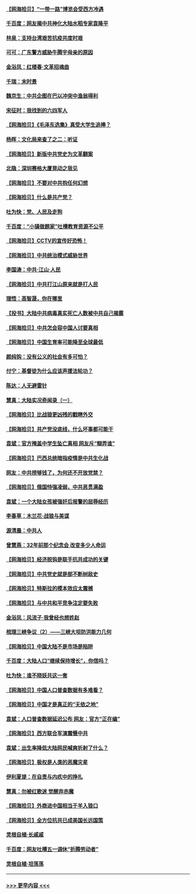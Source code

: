 #### [【网海拾贝】“一带一路”博览会受西方冷遇](../pages/nsc993/n12971787.md?t=05251052) 
#### [千百度：网友揭中共神化大陆水稻专家袁隆平](../pages/nsc993/n12971733.md?t=05251052) 
#### [林泉：支持台湾艰苦抗疫共度时艰](../pages/nsc993/n12971350.md?t=05251052) 
#### [可可：广东警方威胁牛腾宇母亲的原因](../pages/nsc993/n12971100.md?t=05251052) 
#### [金浴凤：红楼春·文革招魂曲](../pages/nsc993/n12970354.md?t=05251052) 
#### [千瑞：末时景](../pages/nsc993/n12970337.md?t=05251052) 
#### [魏京生：中共企图在巴以冲突中渔翁得利](../pages/nsc993/n12970286.md?t=05251052) 
#### [宋征时：我找到的六四军人](../pages/nsc993/n12970213.md?t=05251052) 
#### [【网海拾贝】《毛泽东选集》真受大学生追捧？](../pages/nsc993/n12968779.md?t=05251052) 
#### [杨晖：文化局来查了之二：听证](../pages/nsc993/n12966528.md?t=05251052) 
#### [【网海拾贝】新版中共党史为文革翻案](../pages/nsc993/n12967526.md?t=05251052) 
#### [北隐：深圳赛格大厦晃动之我见](../pages/nsc993/n12967393.md?t=05251052) 
#### [【网海拾贝】不要对中共抱任何幻想](../pages/nsc993/n12965222.md?t=05251052) 
#### [【网海拾贝】什么是共产党？](../pages/nsc993/n12962781.md?t=05251052) 
#### [吐为快：党、人民及走狗](../pages/nsc993/n12962747.md?t=05251052) 
#### [千百度：“小镇做题家”吐槽教育资源不公平](../pages/nsc993/n12962705.md?t=05251052) 
#### [【网海拾贝】CCTV的宣传好恐怖！](../pages/nsc993/n12959984.md?t=05251052) 
#### [【网海拾贝】中共统治模式威胁世界](../pages/nsc993/n12957622.md?t=05251052) 
#### [李国涛：中共‧江山‧人民](../pages/nsc993/n12957502.md?t=05251052) 
#### [【网海拾贝】中共打江山原来就是打人民](../pages/nsc993/n12954345.md?t=05251052) 
#### [理悟：高智晟，你在哪里](../pages/nsc993/n12953115.md?t=05251052) 
#### [【投书】大陆中共病毒真实死亡人数被中共自己揭露](../pages/nsc993/n12953050.md?t=05251052) 
#### [【网海拾贝】中共怎会容中国人讨要真相](../pages/nsc993/n12952161.md?t=05251052) 
#### [【网海拾贝】中国生育率可能降至全球最低](../pages/nsc993/n12948793.md?t=05251052) 
#### [颜纯钩：没有公义的社会有多可怕？](../pages/nsc993/n12947626.md?t=05251052) 
#### [付宁：基督徒为什么应该声援法轮功？](../pages/nsc993/n12947233.md?t=05251052) 
#### [陈达：人无避雷针](../pages/nsc993/n12947098.md?t=05251052) 
#### [慧真：大陆实况奇闻录（一）](../pages/nsc993/n12945811.md?t=05251052) 
#### [【网海拾贝】比战狼更凶残的戳瞎外交](../pages/nsc993/n12945717.md?t=05251052) 
#### [【网海拾贝】共产党没底线，什么坏事都可能干](../pages/nsc993/n12942090.md?t=05251052) 
#### [袁斌：官方掩盖中学生坠亡真相 网友斥“糊弄谁”](../pages/nsc993/n12942029.md?t=05251052) 
#### [【网海拾贝】巴西总统暗指疫情是中共生化战](../pages/nsc993/n12938999.md?t=05251052) 
#### [网友：中共捞够钱了，为何还不开放党禁？](../pages/nsc993/n12938952.md?t=05251052) 
#### [【网海拾贝】俄国恃强凌弱，中共恶贯满盈](../pages/nsc993/n12936626.md?t=05251052) 
#### [袁斌：一个大陆女孩被强奸后报警的屈辱经历](../pages/nsc993/n12936547.md?t=05251052) 
#### [李春草：木兰花·战狼与美谍](../pages/nsc993/n12935995.md?t=05251052) 
#### [源清晨：中共人](../pages/nsc993/n12935589.md?t=05251052) 
#### [曾慧燕：32年前那个纪念会 改变多少人命运](../pages/nsc993/n12934233.md?t=05251052) 
#### [【网海拾贝】经济脱钩是联手抗共成功的关键](../pages/nsc993/n12934176.md?t=05251052) 
#### [【网海拾贝】中共党史就是部不断树敌史](../pages/nsc993/n12932844.md?t=05251052) 
#### [【网海拾贝】特斯拉的模本效应太震撼](../pages/nsc993/n12925626.md?t=05251052) 
#### [【网海拾贝】与中共和平竞争注定要失败](../pages/nsc993/n12923326.md?t=05251052) 
#### [金浴凤：风流子‧我曾经也想姓赵](../pages/nsc993/n12920911.md?t=05251052) 
#### [梳理三峡争议（2）——三峡大坝防洪能力几何](../pages/nsc993/n12920173.md?t=05251052) 
#### [【网海拾贝】中国大陆不是市场是陷阱](../pages/nsc993/n12920143.md?t=05251052) 
#### [千百度：大陆人口“继续保持增长”，你信吗？](../pages/nsc993/n12918946.md?t=05251052) 
#### [吐为快：谁不晓妖共这一套](../pages/nsc993/n12918941.md?t=05251052) 
#### [【网海拾贝】中国人口普查数据有多难看？](../pages/nsc993/n12917822.md?t=05251052) 
#### [【网海拾贝】中国才是真正的“无依之地”](../pages/nsc993/n12915845.md?t=05251052) 
#### [袁斌：人口普查数据延迟公布 网友：官方“正在编”](../pages/nsc993/n12915748.md?t=05251052) 
#### [【网海拾贝】西方联合军演震慑中共](../pages/nsc993/n12913466.md?t=05251052) 
#### [袁斌：出生率降低大陆网民喊爽折射了什么？](../pages/nsc993/n12913365.md?t=05251052) 
#### [【网海拾贝】极权是人类的恶魔灾星](../pages/nsc993/n12910697.md?t=05251052) 
#### [伊利夏提：在自责与内疚中的挣扎](../pages/nsc993/n12910493.md?t=05251052) 
#### [慧真：勿被红歌迷 觉醒弃赤魔](../pages/nsc993/n12910485.md?t=05251052) 
#### [【网海拾贝】外商进中国相当于羊入狼口](../pages/nsc993/n12908274.md?t=05251052) 
#### [【网海拾贝】全方位抗共已成美国长远国策](../pages/nsc993/n12906878.md?t=05251052) 
#### [灵根自植‧长戚戚](../pages/nsc993/n12905585.md?t=05251052) 
#### [千百度：网友吐槽五一调休“折腾劳动者”](../pages/nsc993/n12905934.md?t=05251052) 
#### [灵根自植‧坦荡荡](../pages/nsc993/n12905562.md?t=05251052) 

----
#### [ >>> 更早内容 <<< ](../indexes/nsc993-earlier.md)

